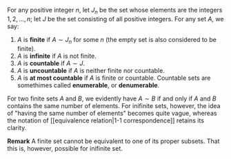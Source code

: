 For any positive integer $n$, let $J_n$ be the set whose elements are the integers $1, 2, ...,n$; let $J$ be the set consisting of all positive integers. For any set $A$, we say:
1. $A$ is **finite** if $A\sim J_n$ for some $n$ (the empty set is also considered to be finite).
2. $A$ is **infinite** if $A$ is not finite.
3. $A$ is **countable** if $A\sim J$.
4. $A$ is **uncountable** if $A$ is neither finite nor countable.
5. $A$ is **at most countable** if $A$ is finite or countable.
Countable sets are somethimes called **enumerable**, or **denumerable**.

For two finite sets $A$ and $B$, we evidently have $A\sim B$ if and only if $A$ and $B$ contains the same number of elements. For inifinite sets, however, the idea of "having the same number of elements" becomes quite vague, whereas the notation of [[equivalence relation|1-1 correspondence]] retains its clarity.

**Remark**
A finite set cannot be equivalent to one of its proper subsets. That this is, however, possible for inifinite set.